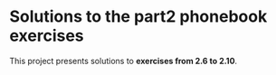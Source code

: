 # Solutions to the part2 phonebook exercises

This project presents solutions to **exercises from 2.6 to 2.10**.